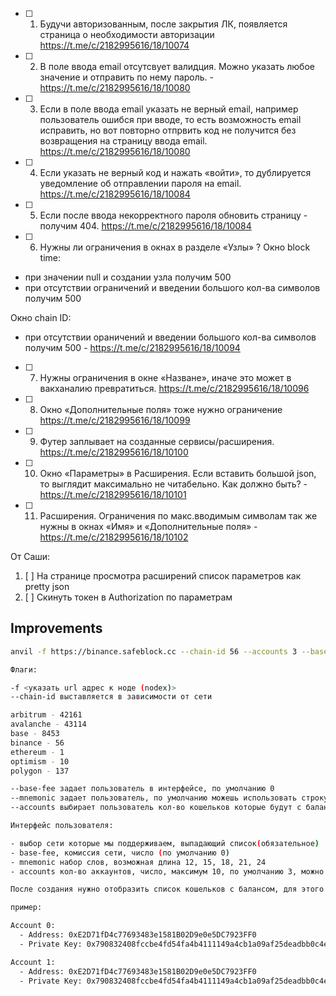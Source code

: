 * [ ] 1. Будучи авторизованным, после закрытия ЛК, появляется страница о необходимости авторизации https://t.me/c/2182995616/18/10074
* [ ] 2. В поле ввода email отсутсвует валидция. Можно указать любое значение
  и отправить по нему пароль. - https://t.me/c/2182995616/18/10080
* [ ] 3. Если в поле ввода email указать не верный email, например пользователь ошибся при вводе, то есть возможность email исправить, но вот повторно отпрвить код не получится без возвращения на страницу ввода email. https://t.me/c/2182995616/18/10080
* [ ] 4. Если указать не верный код и нажать «войти», то дублируется уведомление об отправлении пароля на email. https://t.me/c/2182995616/18/10084
* [ ] 5. Если после ввода некорректного пароля обновить страницу - получим 404. https://t.me/c/2182995616/18/10084
* [ ] 6. Нужны ли ограничения в окнах в разделе «Узлы» ? 
Окно block time: 
- при значении null и создании узла получим 500
- при отсутствии ограничений и введении большого кол-ва символов получим 500 

Окно chain ID: 
- при отсутствии ораничений и введении большого кол-ва символов получим 500 - https://t.me/c/2182995616/18/10094

* [ ] 7. Нужны ограничения в окне «Назване», иначе это может в вакханалию превратиться. https://t.me/c/2182995616/18/10096
* [ ] 8. Окно «Дополнительные поля» тоже нужно ограничение https://t.me/c/2182995616/18/10099
* [ ] 9. Футер заплывает на созданные сервисы/расширения. https://t.me/c/2182995616/18/10100
* [ ] 10. Окно «Параметры» в Расширения. Если вставить большой json, то выглядит максимально не читабельно. Как должно быть? - https://t.me/c/2182995616/18/10101
* [ ] 11. Расширения. Ограничения по макс.вводимым символам так же нужны в окнах
  «Имя» и «Дополнительные поля» - https://t.me/c/2182995616/18/10102


От Саши:

1. [ ] На странице просмотра расширений список параметров как pretty json
2. [ ] Скинуть токен в Authorization по параметрам

## Improvements

```sh
anvil -f https://binance.safeblock.cc --chain-id 56 --accounts 3 --base-fee 0 --auto-impersonate --no-storage-caching --no-rate-limit --disable-default-create2-deployer --no-mining --transaction-block-keeper 64 --prune-history 50 --mnemonic "gate boat total sign print jaguar cache dutch gate universe expect tooth" --port 18545

Флаги:

-f <указать url адрес к ноде (nodex)>
--chain-id выставляется в зависимости от сети

arbitrum - 42161
avalanche - 43114
base - 8453
binance - 56
ethereum - 1
optimism - 10
polygon - 137

--base-fee задает пользователь в интерфейсе, по умолчанию 0
--mnemonic задает пользователь, по умолчанию можешь использовать строку которую я написал
--accounts выбирает пользователь кол-во кошельков которые будут с балансом

Интерфейс пользователя:

- выбор сети которые мы поддерживаем, выпадающий список(обязательное)
- base-fee, комиссия сети, число (по умолчанию 0)
- mnemonic набор слов, возможная длина 12, 15, 18, 21, 24
- accounts кол-во аккаунтов, число, максимум 10, по умолчанию 3, можно установить 0

После создания нужно отобразить список кошельков с балансом, для этого нужно из мнемоники сгенерировать первые Х адресов и приватные ключи (вместо Х кол-во accounts которые указал пользователь)

пример:

Account 0: 
  - Address: 0xE2D71fD4c77693483e1581B02D9e0e5DC7923FF0
  - Private Key: 0x790832408fccbe4fd54fa4b4111149a4cb1a09af25deadbb0c4e6b06305c1fba

Account 1: 
  - Address: 0xE2D71fD4c77693483e1581B02D9e0e5DC7923FF0
  - Private Key: 0x790832408fccbe4fd54fa4b4111149a4cb1a09af25deadbb0c4e6b06305c1fba
```
